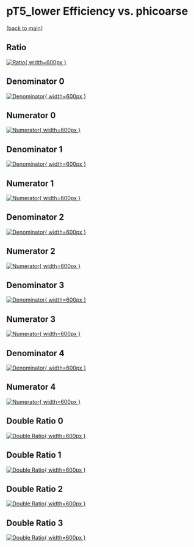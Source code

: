 # pT5_lower Efficiency vs. phicoarse

[[back to main](./)]



## Ratio

[![Ratio](../mtv/var/pT5_lower_vtr_0_-1_eff_phicoarse.png){ width=600px }](../mtv/var/pT5_lower_vtr_0_-1_eff_phicoarse.pdf)

## Denominator 0

[![Denominator](../mtv/den/pT5_lower_vtr_0_-1_eff_phicoarse_den0.png){ width=600px }](../mtv/den/pT5_lower_vtr_0_-1_eff_phicoarse_den0.pdf)

## Numerator 0

[![Numerator](../mtv/num/pT5_lower_vtr_0_-1_eff_phicoarse_num0.png){ width=600px }](../mtv/num/pT5_lower_vtr_0_-1_eff_phicoarse_num0.pdf)

## Denominator 1

[![Denominator](../mtv/den/pT5_lower_vtr_0_-1_eff_phicoarse_den1.png){ width=600px }](../mtv/den/pT5_lower_vtr_0_-1_eff_phicoarse_den1.pdf)

## Numerator 1

[![Numerator](../mtv/num/pT5_lower_vtr_0_-1_eff_phicoarse_num1.png){ width=600px }](../mtv/num/pT5_lower_vtr_0_-1_eff_phicoarse_num1.pdf)

## Denominator 2

[![Denominator](../mtv/den/pT5_lower_vtr_0_-1_eff_phicoarse_den2.png){ width=600px }](../mtv/den/pT5_lower_vtr_0_-1_eff_phicoarse_den2.pdf)

## Numerator 2

[![Numerator](../mtv/num/pT5_lower_vtr_0_-1_eff_phicoarse_num2.png){ width=600px }](../mtv/num/pT5_lower_vtr_0_-1_eff_phicoarse_num2.pdf)

## Denominator 3

[![Denominator](../mtv/den/pT5_lower_vtr_0_-1_eff_phicoarse_den3.png){ width=600px }](../mtv/den/pT5_lower_vtr_0_-1_eff_phicoarse_den3.pdf)

## Numerator 3

[![Numerator](../mtv/num/pT5_lower_vtr_0_-1_eff_phicoarse_num3.png){ width=600px }](../mtv/num/pT5_lower_vtr_0_-1_eff_phicoarse_num3.pdf)

## Denominator 4

[![Denominator](../mtv/den/pT5_lower_vtr_0_-1_eff_phicoarse_den4.png){ width=600px }](../mtv/den/pT5_lower_vtr_0_-1_eff_phicoarse_den4.pdf)

## Numerator 4

[![Numerator](../mtv/num/pT5_lower_vtr_0_-1_eff_phicoarse_num4.png){ width=600px }](../mtv/num/pT5_lower_vtr_0_-1_eff_phicoarse_num4.pdf)

## Double Ratio 0

[![Double Ratio](../mtv/ratio/pT5_lower_vtr_0_-1_eff_phicoarse_ratio0.png){ width=600px }](../mtv/ratio/pT5_lower_vtr_0_-1_eff_phicoarse_ratio0.pdf)

## Double Ratio 1

[![Double Ratio](../mtv/ratio/pT5_lower_vtr_0_-1_eff_phicoarse_ratio1.png){ width=600px }](../mtv/ratio/pT5_lower_vtr_0_-1_eff_phicoarse_ratio1.pdf)

## Double Ratio 2

[![Double Ratio](../mtv/ratio/pT5_lower_vtr_0_-1_eff_phicoarse_ratio2.png){ width=600px }](../mtv/ratio/pT5_lower_vtr_0_-1_eff_phicoarse_ratio2.pdf)

## Double Ratio 3

[![Double Ratio](../mtv/ratio/pT5_lower_vtr_0_-1_eff_phicoarse_ratio3.png){ width=600px }](../mtv/ratio/pT5_lower_vtr_0_-1_eff_phicoarse_ratio3.pdf)

